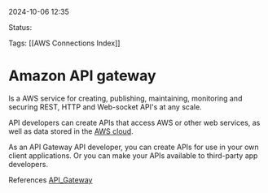 2024-10-06 12:35

Status:

Tags:
[[AWS Connections Index]]

# Amazon API gateway

Is a AWS service for creating, publishing, maintaining, monitoring and securing REST, HTTP and Web-socket API's at any scale.

API developers can create APIs that access AWS or other web services, as well as data stored in the [AWS cloud](https://aws.amazon.com/what-is-cloud-computing/).

As an API Gateway API developer, you can create APIs for use in your own client applications. Or you can make your APIs available to third-party app developers.

References 
[API_Gateway](https://docs.aws.amazon.com/apigateway/latest/developerguide/welcome.html)